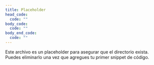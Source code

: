 ```yaml
---
title: Placeholder
head_code:
  code: ""
body_code:
  code: ""
body_end_code:
  code: ""
---
```


Este archivo es un placeholder para asegurar que el directorio exista. Puedes eliminarlo una vez que agregues tu primer snippet de código.
